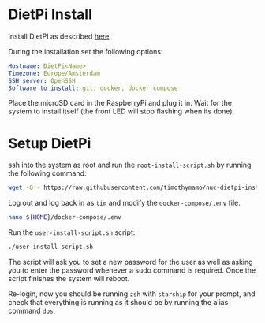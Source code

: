 # DietPi Install

Install DietPI as described [here](https://dietpi.com/docs/install/#how-to-install-dietpi-native-pc).

During the installation set the following options:
```yaml
Hostname: DietPi<Name>
Timezone: Europe/Amsterdam
SSH server: OpenSSH
Software to install: git, docker, docker compose
```

Place the microSD card in the RaspberryPi and plug it in. Wait for the system to install itself (the front LED will stop flashing when its done).

# Setup DietPi

ssh into the system as root and run the `root-install-script.sh` by running the following command:
```bash
wget -O - https://raw.githubusercontent.com/timothymamo/nuc-dietpi-install/refs/heads/main/root-install-script.sh | bash
```

Log out and log back in as `tim` and modify the `docker-compose/.env` file.
```bash
nano ${HOME}/docker-compose/.env
```

Run the `user-install-script.sh` script:
```bash
./user-install-script.sh
```

The script will ask you to set a new password for the user as well as asking you to enter the password whenever a sudo command is required.
Once the script finishes the system will reboot.

Re-login, now you should be running `zsh` with `starship` for your prompt, and check that everything is running as it should be by running the alias command `dps`.